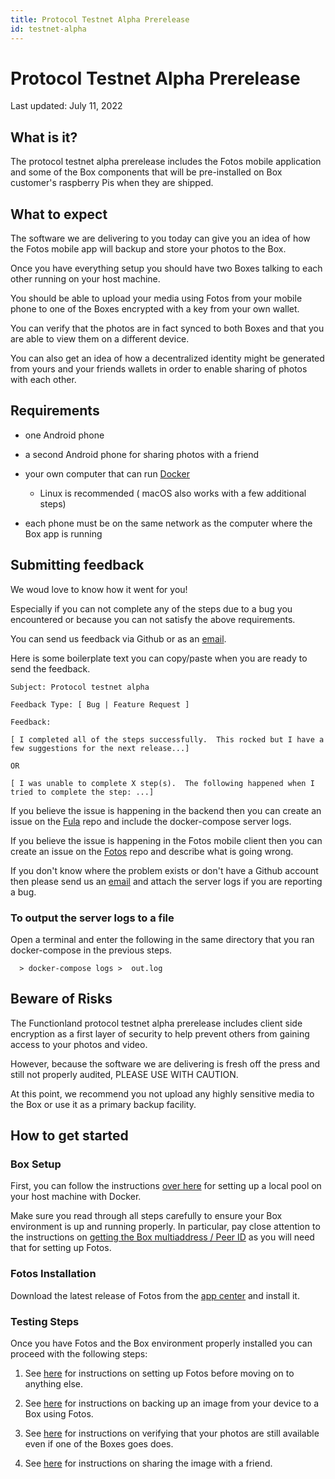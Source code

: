 ```yaml
---
title: Protocol Testnet Alpha Prerelease
id: testnet-alpha
---
```


# Protocol Testnet Alpha Prerelease

Last updated:  July 11, 2022

## What is it?

The protocol testnet alpha prerelease includes the Fotos mobile application and some of the Box components that will be pre-installed on Box customer's raspberry Pis when they are shipped.

## What to expect

The software we are delivering to you today can give you an idea of how the Fotos mobile app will backup and store your photos to the Box.

Once you have everything setup you should have two Boxes talking to each other running on your host machine.

You should be able to upload your media using Fotos from your mobile phone to one of the Boxes encrypted with a key from your own wallet.

You can verify that the photos are in fact synced to both Boxes and that you are able to view them on a different device.

You can also get an idea of how a decentralized identity might be generated from yours and your friends wallets in order to enable sharing of photos with each other.

## Requirements

  * one Android phone

  * a second Android phone for sharing photos with a friend

  * your own computer that can run [Docker](https://docs.docker.com/get-docker/)

    * Linux is recommended ( macOS also works with a few additional steps)

  * each phone must be on the same network as the computer where the Box app is running


## Submitting feedback

We woud love to know how it went for you!

Especially if you can not complete any of the steps due to a bug you encountered or because you can not satisfy the above requirements.

You can send us feedback via Github or as an [email](mailto:testnet@fx.land).

Here is some boilerplate text you can copy/paste when you are ready to send the feedback.


```
Subject: Protocol testnet alpha

Feedback Type: [ Bug | Feature Request ]

Feedback:

[ I completed all of the steps successfully.  This rocked but I have a few suggestions for the next release...]

OR

[ I was unable to complete X step(s).  The following happened when I tried to complete the step: ...]

```


If you believe the issue is happening in the backend then you can create an issue on the [Fula](https://github.com/functionland/fula/issues) repo and include the docker-compose server logs.

If you believe the issue is happening in the Fotos mobile client then you can create an issue on the [Fotos](https://github.com/functionland/fotos/issues) repo and describe what is going wrong.

If you don't know where the problem exists or don't have a Github account then please send us an [email](mailto:testnet@fx.land) and attach the server logs if you are reporting a bug.

### To output the server logs to a file

Open a terminal and enter the following in the same directory that you ran docker-compose in the previous steps.

```
  > docker-compose logs >  out.log
```

## Beware of Risks

The Functionland protocol testnet alpha prerelease includes client side encryption as a first layer of security to help prevent others from gaining access to your photos and video.

However, because the software we are delivering is fresh off the press and still not properly audited, PLEASE USE WITH CAUTION.

At this point, we recommend you not upload any highly sensitive media to the Box or use it as a primary backup facility.

## How to get started

### Box Setup

First, you can follow the instructions [over here](https://github.com/functionland/fula/blob/main/apps/cluster/README.md) for setting up a local pool on your host machine with Docker.

Make sure you read through all steps carefully to ensure your Box environment is up and running properly.  In particular, pay close attention to the instructions on [getting the Box multiaddress / Peer ID](https://github.com/functionland/fula/blob/main/apps/cluster/README.md#getting-box-multiaddress--peer-id) as you will need that for setting up Fotos.

### Fotos Installation

Download the latest release of Fotos from the [app center](https://install.appcenter.ms/orgs/fx.-land/apps/photos/releases) and install it.

### Testing Steps

Once you have Fotos and the Box environment properly installed you can proceed with the following steps:

1.  See [here](/mvp/fotos/setup) for instructions on setting up Fotos before moving on to anything else.

2.  See [here](/mvp/fotos/backup) for instructions on backing up an image from your device to a Box using Fotos.

3.  See [here](/mvp/fotos/availability) for instructions on verifying that your photos are still available even if one of the Boxes goes does.

4.  See [here](/mvp/fotos/sharing) for instructions on sharing the image with a friend.
